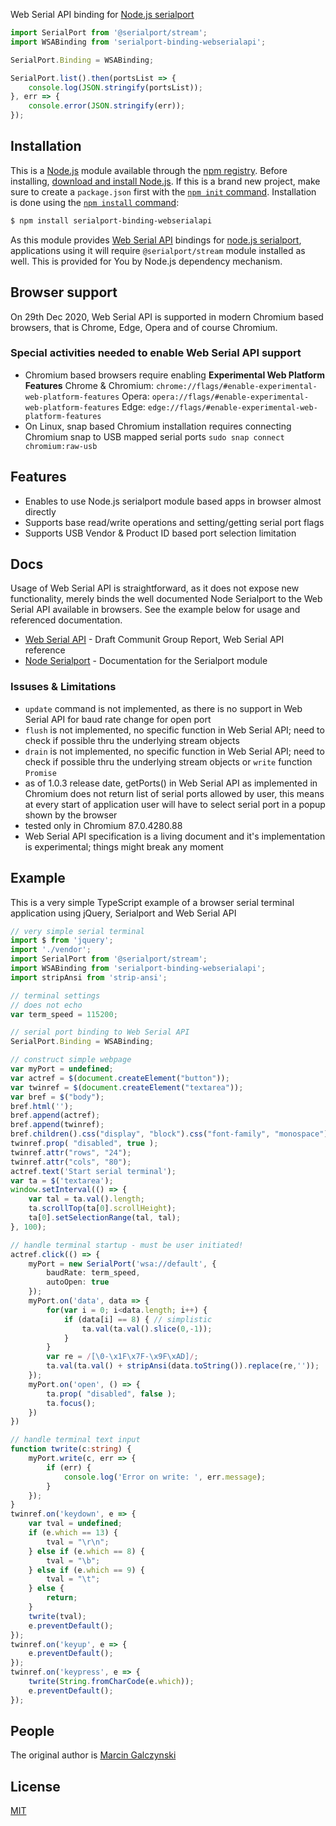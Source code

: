 Web Serial API binding for [Node.js serialport](https://serialport.io/)

```ts
import SerialPort from '@serialport/stream';
import WSABinding from 'serialport-binding-webserialapi';

SerialPort.Binding = WSABinding;

SerialPort.list().then(portsList => {
    console.log(JSON.stringify(portsList));
}, err => {
    console.error(JSON.stringify(err));
});
```

## Installation

This is a [Node.js](https://nodejs.org/en/) module available through the [npm registry](https://www.npmjs.com/).
Before installing, [download and install Node.js](https://nodejs.org/en/download/).
If this is a brand new project, make sure to create a `package.json` first with the [`npm init` command](https://docs.npmjs.com/creating-a-package-json-file).
Installation is done using the [`npm install` command](https://docs.npmjs.com/getting-started/installing-npm-packages-locally):

```bash
$ npm install serialport-binding-webserialapi
```

As this module provides [Web Serial API](https://wicg.github.io/serial/) bindings for [node.js serialport](https://serialport.io/), applications using it will require `@serialport/stream` module installed as well. This is provided for You by Node.js dependency mechanism.

## Browser support

On 29th Dec 2020, Web Serial API is supported in modern Chromium based browsers, that is Chrome, Edge, Opera and of course Chromium.

### Special activities needed to enable Web Serial API support

  * Chromium based browsers require enabling **Experimental Web Platform Features**
  	Chrome & Chromium: `chrome://flags/#enable-experimental-web-platform-features`
	Opera: `opera://flags/#enable-experimental-web-platform-features`
	Edge: `edge://flags/#enable-experimental-web-platform-features`
  * On Linux, snap based Chromium installation requires connecting Chromium snap to USB mapped serial ports
    `sudo snap connect chromium:raw-usb`

## Features

  * Enables to use Node.js serialport module based apps in browser almost directly
  * Supports base read/write operations and setting/getting serial port flags
  * Supports USB Vendor & Product ID based port selection limitation

## Docs

Usage of Web Serial API is straightforward, as it does not expose new functionality, merely binds the well documented Node Serialport to the Web Serial API available in browsers. See the example below for usage and referenced documentation.

  * [Web Serial API](https://wicg.github.io/serial/) - Draft Communit Group Report, Web Serial API reference
  * [Node Serialport](https://serialport.io/) - Documentation for the Serialport module
  
### Issuses & Limitations

  * `update` command is not implemented, as there is no support in Web Serial API for baud rate change for open port
  * `flush` is not implemented, no specific function in Web Serial API; need to check if possible thru the underlying stream objects
  * `drain` is not implemented, no specific function in Web Serial API; need to check if possible thru the underlying stream objects or `write` function `Promise`
  * as of 1.0.3 release date, getPorts() in Web Serial API as implemented in Chromium does not return list of serial ports allowed by user, this means at every start of application user will have to select serial port in a popup shown by the browser
  * tested only in Chromium 87.0.4280.88
  * Web Serial API specification is a living document and it's implementation is experimental; things might break any moment

## Example

  This is a very simple TypeScript example of a browser serial terminal application using jQuery, Serialport and Web Serial API

```ts
// very simple serial terminal
import $ from 'jquery';
import './vendor';
import SerialPort from '@serialport/stream';
import WSABinding from 'serialport-binding-webserialapi';
import stripAnsi from 'strip-ansi';

// terminal settings
// does not echo
var term_speed = 115200;

// serial port binding to Web Serial API
SerialPort.Binding = WSABinding;

// construct simple webpage
var myPort = undefined;
var actref = $(document.createElement("button"));
var twinref = $(document.createElement("textarea"));
var bref = $("body");
bref.html('');
bref.append(actref);
bref.append(twinref);
bref.children().css("display", "block").css("font-family", "monospace");
twinref.prop( "disabled", true );
twinref.attr("rows", "24");
twinref.attr("cols", "80");
actref.text('Start serial terminal');
var ta = $('textarea');
window.setInterval(() => { 
    var tal = ta.val().length;
    ta.scrollTop(ta[0].scrollHeight);
    ta[0].setSelectionRange(tal, tal);
}, 100);

// handle terminal startup - must be user initiated!
actref.click(() => {
    myPort = new SerialPort('wsa://default', {
        baudRate: term_speed,
        autoOpen: true
    });
    myPort.on('data', data => {
        for(var i = 0; i<data.length; i++) {
            if (data[i] == 8) { // simplistic
                ta.val(ta.val().slice(0,-1));
            }
        }
        var re = /[\0-\x1F\x7F-\x9F\xAD]/;
        ta.val(ta.val() + stripAnsi(data.toString()).replace(re,''));
    });
    myPort.on('open', () => {
        ta.prop( "disabled", false );
        ta.focus();
    })
})

// handle terminal text input
function twrite(c:string) {
    myPort.write(c, err => {
        if (err) {
            console.log('Error on write: ', err.message);                    
        }
    });
}
twinref.on('keydown', e => {
    var tval = undefined;
    if (e.which == 13) {
        tval = "\r\n";
    } else if (e.which == 8) {
        tval = "\b";
    } else if (e.which == 9) {
        tval = "\t";
    } else {
        return;
    }
    twrite(tval);
    e.preventDefault();  
});
twinref.on('keyup', e => {
    e.preventDefault();
});
twinref.on('keypress', e => {
    twrite(String.fromCharCode(e.which));
    e.preventDefault();
});
```

## People

The original author is [Marcin Galczynski](https://github.com/nathanjel/)

## License

  [MIT](LICENSE)